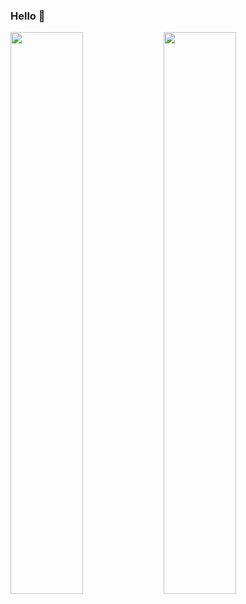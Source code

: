 ### Hello 👋

<!--
**fwizzz/fwizzz** is a ✨ _special_ ✨ repository because its `README.md` (this file) appears on your GitHub profile.

Here are some ideas to get you started:

- 🔭 I’m currently working on ...
- 🌱 I’m currently learning ...
- 👯 I’m looking to collaborate on ...
- 🤔 I’m looking for help with ...
- 💬 Ask me about ...
- 📫 How to reach me: ...
- 😄 Pronouns: ...
- ⚡ Fun fact: ...
-->

<a href="https://github.com/fvviz">
    <img align="left" width="48%" src="https://github-readme-stats.vercel.app/api?username=fvviz&show_icons=true&theme=radical&hide_border=true" />
    <img width="48%" src="https://github-readme-stats.vercel.app/api/top-langs/?username=fvviz&theme=radical&hide_border=true&layout=compact&card_width=445&bg_color=00000000" />
</a>


